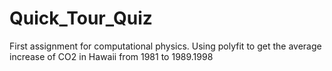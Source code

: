 # Quick_Tour_Quiz
First assignment for computational physics. Using polyfit to get the average increase of CO2 in Hawaii from 1981 to 1989.1998
